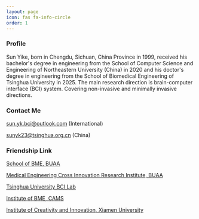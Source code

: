 ```yaml
---
layout: page
icon: fas fa-info-circle
order: 1
---
```


### Profile
Sun Yike, born in Chengdu, Sichuan, China Province in 1999, received his bachelor's degree in engineering from the School of Computer Science and Engineering of Northeastern University (China) in 2020 and his doctor's degree in engineering from the School of Biomedical Engineering of Tsinghua University in 2025. The main research direction is brain-computer interface (BCI) system. Covering non-invasive and minimally invasive directions.

### Contact Me
sun.yk.bci@outlook.com (International)

sunyk23@tsinghua.org.cn (China)

### Friendship Link
<a href="https://bme.buaa.edu.cn">School of BME, BUAA</a>

<a href="https://ygy.buaa.edu.cn">Medical Engineering Cross Innovation Research Institute, BUAA</a>

<a href="https://bci.med.tsinghua.edu.cn">Tsinghua University BCI Lab</a>

<a href="https://bme.cams.cn">Institute of BME, CAMS</a>

<a href="https://ici.xmu.edu.cn/">Institute of Creativity and Innovation, Xiamen University</a>
